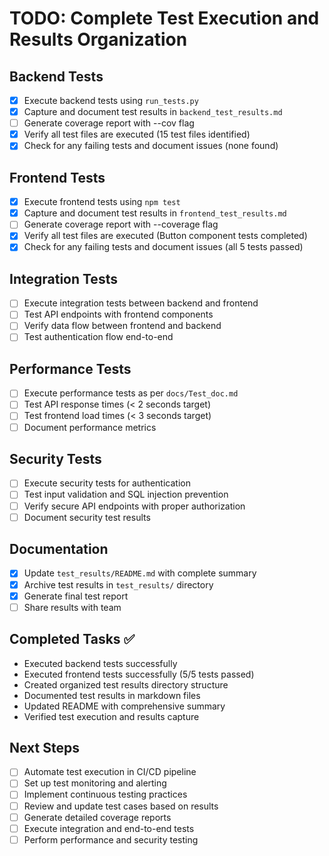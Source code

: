 # TODO: Complete Test Execution and Results Organization

## Backend Tests
- [x] Execute backend tests using `run_tests.py`
- [x] Capture and document test results in `backend_test_results.md`
- [ ] Generate coverage report with --cov flag
- [x] Verify all test files are executed (15 test files identified)
- [x] Check for any failing tests and document issues (none found)

## Frontend Tests
- [x] Execute frontend tests using `npm test`
- [x] Capture and document test results in `frontend_test_results.md`
- [ ] Generate coverage report with --coverage flag
- [x] Verify all test files are executed (Button component tests completed)
- [x] Check for any failing tests and document issues (all 5 tests passed)

## Integration Tests
- [ ] Execute integration tests between backend and frontend
- [ ] Test API endpoints with frontend components
- [ ] Verify data flow between frontend and backend
- [ ] Test authentication flow end-to-end

## Performance Tests
- [ ] Execute performance tests as per `docs/Test_doc.md`
- [ ] Test API response times (< 2 seconds target)
- [ ] Test frontend load times (< 3 seconds target)
- [ ] Document performance metrics

## Security Tests
- [ ] Execute security tests for authentication
- [ ] Test input validation and SQL injection prevention
- [ ] Verify secure API endpoints with proper authorization
- [ ] Document security test results

## Documentation
- [x] Update `test_results/README.md` with complete summary
- [x] Archive test results in `test_results/` directory
- [x] Generate final test report
- [ ] Share results with team

## Completed Tasks ✅
- Executed backend tests successfully
- Executed frontend tests successfully (5/5 tests passed)
- Created organized test results directory structure
- Documented test results in markdown files
- Updated README with comprehensive summary
- Verified test execution and results capture

## Next Steps
- [ ] Automate test execution in CI/CD pipeline
- [ ] Set up test monitoring and alerting
- [ ] Implement continuous testing practices
- [ ] Review and update test cases based on results
- [ ] Generate detailed coverage reports
- [ ] Execute integration and end-to-end tests
- [ ] Perform performance and security testing
